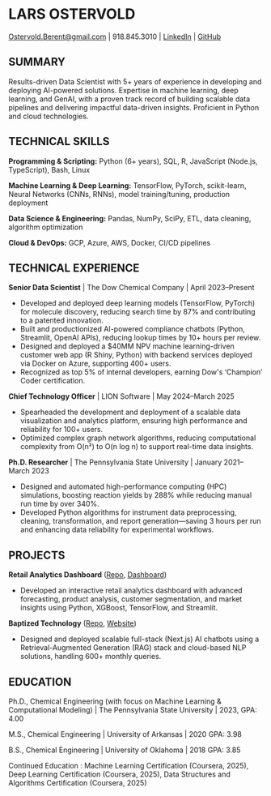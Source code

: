 # LARS OSTERVOLD

[Ostervold.Berent@gmail.com](mailto:ostervold.berent@gmail.com) | 918.845.3010 | [LinkedIn](https://www.linkedin.com/in/larsostervold/) | [GitHub](https://github.com/Lars-Ostervold)

## SUMMARY

Results-driven Data Scientist with 5+ years of experience in developing and deploying AI-powered solutions. Expertise in machine learning, deep learning, and GenAI, with a proven track record of building scalable data pipelines and delivering impactful data-driven insights. Proficient in Python and cloud technologies.

## TECHNICAL SKILLS

**Programming & Scripting:** Python (6+ years), SQL, R, JavaScript (Node.js, TypeScript), Bash, Linux

**Machine Learning & Deep Learning:** TensorFlow, PyTorch, scikit-learn, Neural Networks (CNNs, RNNs), model training/tuning, production deployment

**Data Science & Engineering:** Pandas, NumPy, SciPy, ETL, data cleaning, algorithm optimization

**Cloud & DevOps:** GCP, Azure, AWS, Docker, CI/CD pipelines

## TECHNICAL EXPERIENCE

**Senior Data Scientist** | The Dow Chemical Company | April 2023–Present

* Developed and deployed deep learning models (TensorFlow, PyTorch) for molecule discovery, reducing search time by 87% and contributing to a patented innovation.
* Built and productionized AI-powered compliance chatbots (Python, Streamlit, OpenAI APIs), reducing lookup times by 10+ hours per review.
* Designed and deployed a $40MM NPV machine learning-driven customer web app (R Shiny, Python) with backend services deployed via Docker on Azure, supporting 400+ users.
* Recognized as top 5% of internal developers, earning Dow's ‘Champion’ Coder certification. 

**Chief Technology Officer** | LION Software | May 2024–March 2025

* Spearheaded the development and deployment of a scalable data visualization and analytics platform, ensuring high performance and reliability for 100+ users.
* Optimized complex graph network algorithms, reducing computational complexity from O(n²) to O(n log n) to support real-time data insights.

**Ph.D. Researcher** | The Pennsylvania State University | January 2021–March 2023

* Designed and automated high-performance computing (HPC) simulations, boosting reaction yields by 288% while reducing manual run time by over 340%.
* Developed Python algorithms for instrument data preprocessing, cleaning, transformation, and report generation—saving 3 hours per run and enhancing data reliability for experimental workflows.

## PROJECTS

**Retail Analytics Dashboard** ([Repo](https://github.com/Lars-Ostervold/m5-forecasting), [Dashboard](https://retailforecasting.streamlit.app/))

* Developed an interactive retail analytics dashboard with advanced forecasting, product analysis, customer segmentation, and market insights using Python, XGBoost, TensorFlow, and Streamlit.

**Baptized Technology** ([Repo](https://github.com/orgs/baptizedtechnology/repositories), [Website](https://www.baptizedtechnology.com/chatbots))
* Designed and deployed scalable full-stack (Next.js) AI chatbots using a Retrieval-Augmented Generation (RAG) stack and cloud-based NLP solutions, handling 600+ monthly queries.

## EDUCATION

Ph.D., Chemical Engineering (with focus on Machine Learning & Computational Modeling) | The Pennsylvania State University | 2023, GPA: 4.00

M.S., Chemical Engineering | University of Arkansas | 2020 GPA: 3.98

B.S., Chemical Engineering | University of Oklahoma | 2018 GPA: 3.85

Continued Education : Machine Learning Certification (Coursera, 2025), Deep Learning Certification (Coursera, 2025), Data Structures and Algorithms Certification (Coursera, 2025)